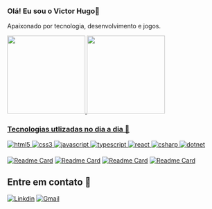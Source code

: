 ### Olá! Eu sou o Victor Hugo👋

Apaixonado por tecnologia, desenvolvimento e jogos.

<div>
  <a href="https://github.com/victor47n">
  <img height="180em" src="https://github-readme-stats.vercel.app/api?username=victor47n&show_icons=true&theme=tokyonight&include_all_commits=true&count_private=true"/>
  <img height="180em" src="https://github-readme-stats.vercel.app/api/top-langs/?username=victor47n&layout=compact&theme=tokyonight"/>
</div>

### Tecnologias utlizadas no dia a dia 🚀

![html5](https://img.shields.io/badge/HTML5-E34F26?style=for-the-badge&logo=html5&logoColor=white)
![css3](https://img.shields.io/badge/CSS3-1572B6?style=for-the-badge&logo=css3&logoColor=white)
![javascript](https://img.shields.io/badge/JavaScript-323330?style=for-the-badge&logo=javascript&logoColor=F7DF1E)
![typescript](https://img.shields.io/badge/TypeScript-007ACC?style=for-the-badge&logo=typescript&logoColor=white)
![react](https://img.shields.io/badge/React-20232A?style=for-the-badge&logo=react&logoColor=61DAFB)
![csharp](https://img.shields.io/badge/C%23-239120?style=for-the-badge&logo=c-sharp&logoColor=white)
![dotnet](https://img.shields.io/badge/.NET-5C2D91?style=for-the-badge&logo=.net&logoColor=light)

<div style="margin: 1.25rem 0">

[![Readme Card](https://github-readme-stats.vercel.app/api/pin/?username=victor47n&repo=letmeask&theme=tokyonight)](https://github.com/victor47n/letmeask)
[![Readme Card](https://github-readme-stats.vercel.app/api/pin/?username=victor47n&repo=ignews&theme=tokyonight)](https://github.com/victor47n/ignews)
[![Readme Card](https://github-readme-stats.vercel.app/api/pin/?username=victor47n&repo=pizzashop&theme=tokyonight)]((https://github.com/victor47n/pizzashop))
[![Readme Card](https://github-readme-stats.vercel.app/api/pin/?username=victor47n&repo=cashflow&theme=tokyonight)](https://github.com/victor47n/cashflow)

</div>

## Entre em contato 📱

[![Linkdin](https://img.shields.io/badge/LinkedIn-0077B5?style=for-the-badge&logo=linkedin&logoColor=white)]()
[![Gmail](https://img.shields.io/badge/-Gmail-%23333?style=for-the-badge&logo=gmail&logoColor=white)]()
